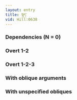 ```yaml
---
layout: entry
title: སྙད་
vid: Hill:0638
---
```

### Dependencies (N = 0)


### Overt 1-2


### Overt 1-2-3


### With oblique arguments


### With unspecified obliques
